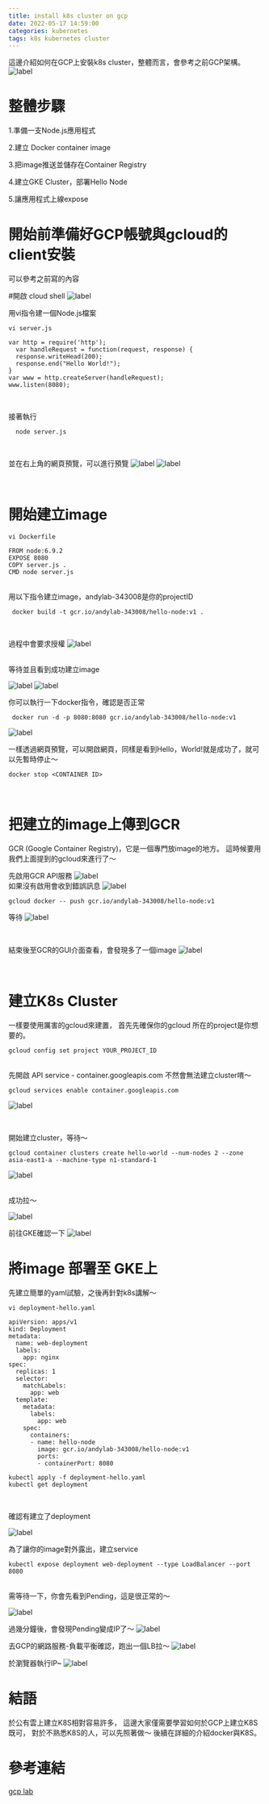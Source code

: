 ```yaml
---
title: install k8s cluster on gcp
date: 2022-05-17 14:59:00
categories: kubernetes
tags: k8s kubernetes cluster
---
```


這邊介紹如何在GCP上安裝k8s cluster，整體而言，會參考之前GCP架構。
<br>
![label](install-k8s-on-gcp/1.png)


# 整體步驟

1.準備一支Node.js應用程式 

2.建立 Docker container image 

3.把image推送並儲存在Container Registry 

4.建立GKE Cluster，部署Hello Node

5.讓應用程式上線expose


# 開始前準備好GCP帳號與gcloud的client安裝
可以參考之前寫的內容

#開啟 cloud shell
![label](install-k8s-on-gcp/2.png)

用vi指令建一個Node.js檔案

```vi server.js```

```
var http = require('http');
  var handleRequest = function(request, response) {
  response.writeHead(200);
  response.end("Hello World!");
}
var www = http.createServer(handleRequest);
www.listen(8080);
```

<br>

接著執行

```
  node server.js
```

<br>

並在右上角的網頁預覽，可以進行預覽
![label](install-k8s-on-gcp/3.png)
![label](install-k8s-on-gcp/4.png)

<br>

# 開始建立image

``` vi Dockerfile ```

```
FROM node:6.9.2
EXPOSE 8080
COPY server.js .
CMD node server.js
```
<br>
用以下指令建立image，andylab-343008是你的projectID

``` 
 docker build -t gcr.io/andylab-343008/hello-node:v1 .   
```
<br>

過程中會要求授權
![label](install-k8s-on-gcp/5.png)

<br>
等待並且看到成功建立image

![label](install-k8s-on-gcp/6.png)
![label](install-k8s-on-gcp/7.png)

你可以執行一下docker指令，確認是否正常
``` 
 docker run -d -p 8080:8080 gcr.io/andylab-343008/hello-node:v1
```
![label](install-k8s-on-gcp/8.png)

一樣透過網頁預覽，可以開啟網頁，同樣是看到Hello，World!就是成功了，就可以先暫時停止～

``` docker stop <CONTAINER ID> ```

<br>

# 把建立的image上傳到GCR

GCR (Google Container Registry)，它是一個專門放image的地方。
這時候要用我們上面提到的gcloud來進行了～

先啟用GCR API服務
![label](install-k8s-on-gcp/9.png)
<br>
如果沒有啟用會收到錯誤訊息
![label](install-k8s-on-gcp/10.png)

``` gcloud docker -- push gcr.io/andylab-343008/hello-node:v1 ```

等待
![label](install-k8s-on-gcp/12.png)

<br>

結束後至GCR的GUI介面查看，會發現多了一個image
![label](install-k8s-on-gcp/11.png)

<br>

# 建立K8s Cluster
一樣要使用厲害的gcloud來建置， 首先先確保你的gcloud 所在的project是你想要的。

```
gcloud config set project YOUR_PROJECT_ID 
```
<br>
先開啟 API service - container.googleapis.com
不然會無法建立cluster唷～

``` 
gcloud services enable container.googleapis.com
```
![label](install-k8s-on-gcp/13.png)

<br>

開始建立cluster，等待～
``` 
gcloud container clusters create hello-world --num-nodes 2 --zone asia-east1-a --machine-type n1-standard-1
```

![label](install-k8s-on-gcp/14.png)

<br>
成功拉～

![label](install-k8s-on-gcp/15.png)

前往GKE確認一下
![label](install-k8s-on-gcp/16.png)

# 將image 部署至 GKE上

先建立簡單的yaml試驗，之後再針對k8s講解～

``` vi deployment-hello.yaml ```
``` 
apiVersion: apps/v1
kind: Deployment
metadata:
  name: web-deployment
  labels:
    app: nginx
spec:
  replicas: 1
  selector:
    matchLabels:
      app: web
  template:
    metadata:
      labels:
        app: web
    spec:
      containers:
      - name: hello-node
        image: gcr.io/andylab-343008/hello-node:v1
        ports:
        - containerPort: 8080
```
``` 
kubectl apply -f deployment-hello.yaml 
kubectl get deployment
```
<br>

確認有建立了deployment

![label](install-k8s-on-gcp/17.png)


為了讓你的image對外露出，建立service
``` 
kubectl expose deployment web-deployment --type LoadBalancer --port 8080 
```
<br>
需等待一下，你會先看到Pending，這是很正常的～

![label](install-k8s-on-gcp/18.png)

過幾分鐘後，會發現Pending變成IP了～
![label](install-k8s-on-gcp/19.png)

去GCP的網路服務-負載平衡確認，跑出一個LB拉～
![label](install-k8s-on-gcp/21.png)

於瀏覽器執行IP~
![label](install-k8s-on-gcp/20.png)


# 結語
於公有雲上建立K8S相對容易許多，
這邊大家僅需要學習如何於GCP上建立K8S既可，
對於不熟悉K8S的人，可以先照著做～
後續在詳細的介紹docker與K8S。

# 參考連結
[gcp lab](https://google.qwiklabs.com/focuses/564?parent=catalog)
